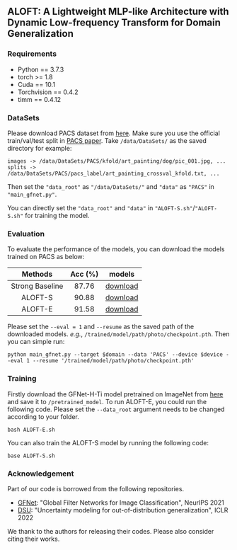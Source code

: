 ## ALOFT: A Lightweight MLP-like Architecture with Dynamic Low-frequency Transform for Domain Generalization

### Requirements

* Python == 3.7.3
* torch >= 1.8
* Cuda == 10.1
* Torchvision == 0.4.2
* timm == 0.4.12

### DataSets
Please download PACS dataset from [here](https://drive.google.com/drive/folders/0B6x7gtvErXgfUU1WcGY5SzdwZVk?resourcekey=0-2fvpQY_QSyJf2uIECzqPuQ).
Make sure you use the official train/val/test split in [PACS paper](https://openaccess.thecvf.com/content_iccv_2017/html/Li_Deeper_Broader_and_ICCV_2017_paper.html).
Take `/data/DataSets/` as the saved directory for example:
```
images -> /data/DataSets/PACS/kfold/art_painting/dog/pic_001.jpg, ...
splits -> /data/DataSets/PACS/pacs_label/art_painting_crossval_kfold.txt, ...
```
Then set the `"data_root"` as `"/data/DataSets/"` and `"data"` as `"PACS"` in  `"main_gfnet.py"`. 

You can directly set the `"data_root"` and `"data"` in `"ALOFT-S.sh"`/`"ALOFT-S.sh"` for training the model.

### Evaluation

To evaluate the performance of the models, you can download the models trained  on PACS as below:

|     Methods     | Acc (%) |                            models                            |
| :-------------: | :-----: | :----------------------------------------------------------: |
| Strong Baseline |  87.76  | [download](https://drive.google.com/drive/folders/1DJfGRSpFPmm1FD-sZRZK3ZObOE_-7Aaq?usp=share_link) |
|     ALOFT-S     |  90.88  | [download](https://drive.google.com/drive/folders/1r2HXwe1O54GfQ9R3H-wL2xyR36YAqcpN?usp=share_link) |
|     ALOFT-E     |  91.58  | [download](https://drive.google.com/drive/folders/1K80RPvOyw25bnAd5EGothqMTBL-YDCdm?usp=share_link) |

Please set the `--eval = 1` and `--resume` as the saved path of the downloaded models.  *e.g.*,  `/trained/model/path/photo/checkpoint.pth`. Then you can simple run:

```
python main_gfnet.py --target $domain --data 'PACS' --device $device --eval 1 --resume '/trained/model/path/photo/checkpoint.pth'
```

### Training

Firstly download the GFNet-H-Ti model pretrained on ImageNet from [here](https://drive.google.com/file/d/1_xrfC7c_ccZnVicYDnrViOA_T1N-xoHI/view?usp=sharing) and save it to `/pretrained_model`. To run ALOFT-E, you could run the following code. Please set the `--data_root` argument needs to be changed according to your folder. 

```
bash ALOFT-E.sh
```

You can also train the ALOFT-S model by running the following code:

```
base ALOFT-S.sh
```

### Acknowledgement
Part of our code is borrowed from the following repositories.
* [GFNet](https://github.com/raoyongming/GFNet): "Global Filter Networks for Image Classification", NeurIPS 2021
* [DSU](https://github.com/lixiaotong97/DSU): "Uncertainty modeling for out-of-distribution generalization", ICLR 2022

We thank to the authors for releasing their codes. Please also consider citing their works.
